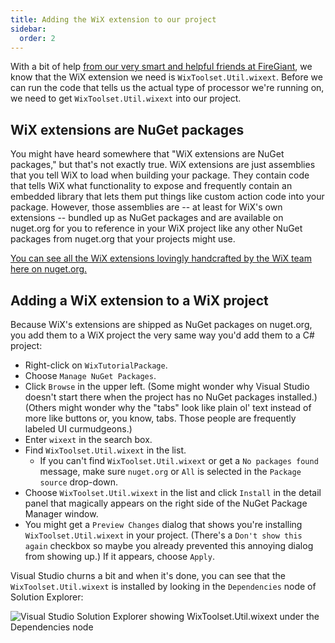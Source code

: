 ```yaml
---
title: Adding the WiX extension to our project
sidebar:
  order: 2
---
```


With a bit of help [from our very smart and helpful friends at FireGiant](https://www.firegiant.com/services/), we know that the WiX extension we need is `WixToolset.Util.wixext`. Before we can run the code that tells us the actual type of processor we're running on, we need to get `WixToolset.Util.wixext` into our project.


## WiX extensions are NuGet packages

You might have heard somewhere that "WiX extensions are NuGet packages," but that's not exactly true. WiX extensions are just assemblies that you tell WiX to load when building your package. They contain code that tells WiX what functionality to expose and frequently contain an embedded library that lets them put things like custom action code into your package. However, those assemblies are -- at least for WiX's own extensions -- bundled up as NuGet packages and are available on nuget.org for you to reference in your WiX project like any other NuGet packages from nuget.org that your projects might use.

[You can see all the WiX extensions lovingly handcrafted by the WiX team here on nuget.org.](https://www.nuget.org/packages?q=wixtoolset+wixext)


## Adding a WiX extension to a WiX project

Because WiX's extensions are shipped as NuGet packages on nuget.org, you add them to a WiX project the very same way you'd add them to a C# project:

- Right-click on `WixTutorialPackage`.
- Choose `Manage NuGet Packages`.
- Click `Browse` in the upper left. (Some might wonder why Visual Studio doesn't start there when the project has no NuGet packages installed.) (Others might wonder why the "tabs" look like plain ol' text instead of more like buttons or, you know, tabs. Those people are frequently labeled UI curmudgeons.)
- Enter `wixext` in the search box.
- Find `WixToolset.Util.wixext` in the list.
  - If you can't find `WixToolset.Util.wixext` or get a `No packages found` message, make sure `nuget.org` or `All` is selected in the `Package source` drop-down.
- Choose `WixToolset.Util.wixext` in the list and click `Install` in the detail panel that magically appears on the right side of the NuGet Package Manager window.
- You might get a `Preview Changes` dialog that shows you're installing `WixToolset.Util.wixext` in your project. (There's a `Don't show this again` checkbox so maybe you already prevented this annoying dialog from showing up.) If it appears, choose `Apply`.

Visual Studio churns a bit and when it's done, you can see that the `WixToolset.Util.wixext` is installed by looking in the `Dependencies` node of Solution Explorer:

![Visual Studio Solution Explorer showing `WixToolset.Util.wixext` under the `Dependencies node`](/images/docs/solution_explorer_with_wixext.png)
